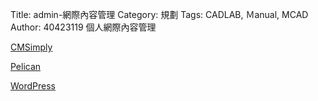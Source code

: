 Title: admin-網際內容管理
Category: 規劃
Tags: CADLAB, Ｍanual, MCAD
Author: 40423119
個人網際內容管理

<!-- PELICAN_END_SUMMARY -->

<a href="http://cms-11311010.rhcloud.com/get_page?heading=head+1">CMSimply</a>

<a href="http://40423119.github.io/blog/post/index.html">Pelican</a>

<a href="http://wp-11311010.rhcloud.com/">WordPress</a>
